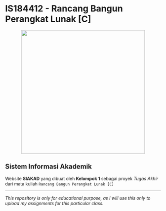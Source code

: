 # IS184412 - Rancang Bangun Perangkat Lunak [C]

<p align="center"><a href="https://github.com/fathoor/SIAKAD"><img src="https://raw.githubusercontent.com/laravel/art/master/logo-lockup/5%20SVG/2%20CMYK/1%20Full%20Color/laravel-logolockup-cmyk-red.svg" width="400"></a></p>

## Sistem Informasi Akademik

Website **SIAKAD** yang dibuat oleh **Kelompok 1** sebagai proyek *Tugas Akhir* dari mata kuliah ```Rancang Bangun Perangkat Lunak [C]```

***

*This repository is only for educational purpose, as I will use this only to upload my assignments for this particular class.*